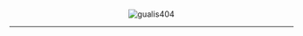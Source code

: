  <div align="center">

<div align="center">
 
  ###
  
![gualis404](https://hits.seeyoufarm.com/api/count/incr/badge.svg?url=https%3A%2F%2Fgithub.com%2Fgualis404%2F&count_bg=%233897f1&title_bg=%23555555&icon=apachecassandra.svg&icon_color=%23E7E7E7&title=hits&edge_flat=false)

  ***

</div>
</div>
